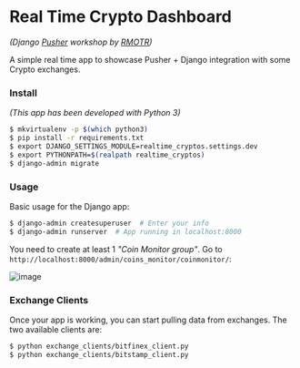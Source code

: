 # Real Time Crypto Dashboard
_(Django [Pusher](https://pusher.com) workshop by [RMOTR](https://rmotr.com))_

A simple real time app to showcase Pusher + Django integration with some Crypto exchanges.

### Install

_(This app has been developed with Python 3)_

```bash
$ mkvirtualenv -p $(which python3)
$ pip install -r requirements.txt
$ export DJANGO_SETTINGS_MODULE=realtime_cryptos.settings.dev
$ export PYTHONPATH=$(realpath realtime_cryptos)
$ django-admin migrate
```


### Usage

Basic usage for the Django app:
```bash
$ django-admin createsuperuser  # Enter your info
$ django-admin runserver  # App running in localhost:8000
```

You need to create at least 1 _"Coin Monitor group"_. Go to `http://localhost:8000/admin/coins_monitor/coinmonitor/`:

![image](https://user-images.githubusercontent.com/872296/37864792-10644080-2f52-11e8-876e-08ac5bcb4e2b.png)

### Exchange Clients

Once your app is working, you can start pulling data from exchanges. The two available clients are:

```bash
$ python exchange_clients/bitfinex_client.py
$ python exchange_clients/bitstamp_client.py
```

